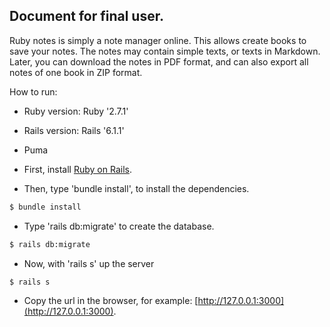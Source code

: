 ## Document for final user.

  Ruby notes is simply a note manager online.
  This allows create books to save your notes.
  The notes may contain simple texts, or texts in Markdown. Later,
  you can download the notes in PDF format, and can also export all notes
  of one book in ZIP format.


How to run:
* Ruby version: Ruby '2.7.1'

* Rails version: Rails '6.1.1'

* Puma

* First, install [Ruby on Rails](https://guides.rubyonrails.org/v5.0/getting_started.html).

* Then, type 'bundle install', to install the dependencies.
```bash
$ bundle install
```

* Type 'rails db:migrate' to create the database.
```bash
$ rails db:migrate
```

* Now, with 'rails s' up the server
```bash
$ rails s
```
* Copy the url in the browser, for example:
[http://127.0.0.1:3000](http://127.0.0.1:3000).

